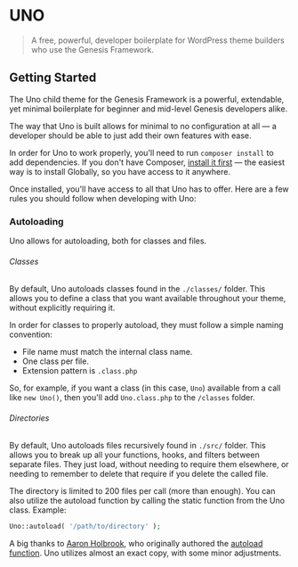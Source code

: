 # UNO
> A free, powerful, developer boilerplate for WordPress theme builders who use the Genesis Framework.

## Getting Started
The Uno child theme for the Genesis Framework is a powerful, extendable, yet minimal boilerplate for beginner and mid-level Genesis developers alike.

The way that Uno is built allows for minimal to no configuration at all — a developer should be able to just add their own features with ease.

In order for Uno to work properly, you'll need to run `composer install` to add dependencies. If you don't have Composer, [install it first](https://getcomposer.org/doc/00-intro.md#installation-linux-unix-osx) — the easiest way is to install Globally, so you have access to it anywhere.

Once installed, you'll have access to all that Uno has to offer. Here are a few rules you should follow when developing with Uno:

### Autoloading
Uno allows for autoloading, both for classes and files.

###### Classes
By default, Uno autoloads classes found in the `./classes/` folder. This allows you to define a class that you want available throughout your theme, without explicitly requiring it.

In order for classes to properly autoload, they must follow a simple naming convention: 

- File name must match the internal class name.
- One class per file.
- Extension pattern is `.class.php`

So, for example, if you want a class (in this case, `Uno`) available from a call like `new Uno()`, then you'll add `Uno.class.php` to the `/classes` folder.

###### Directories
By default, Uno autoloads files recursively found in `./src/` folder. This allows you to break up all your functions, hooks, and filters between separate files. They just load, without needing to require them elsewhere, or needing to remember to delete that require if you delete the called file.

The directory is limited to 200 files per call (more than enough). You can also utilize the autoload function by calling the static function from the Uno class. Example:

```php
Uno::autoload( '/path/to/directory' );
```

A big thanks to [Aaron Holbrook](https://aaronjholbrook.com/), who originally authored the [autoload function](https://github.com/a7/autoload). Uno utilizes almost an exact copy, with some minor adjustments.